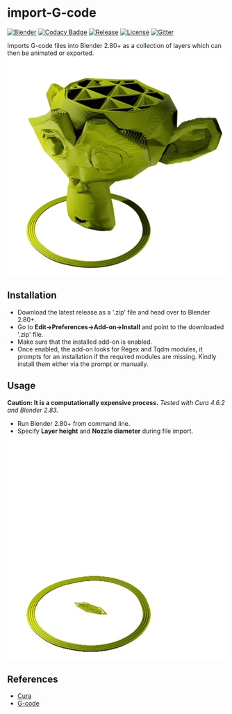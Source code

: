 # import-G-code
[![Blender](https://img.shields.io/badge/Blender-2.80%2B-orange)](https://www.blender.org/)
[![Codacy Badge](https://api.codacy.com/project/badge/Grade/b11bd990376a4995a9f9e5d830d20e24)](https://app.codacy.com/gh/blender-for-science/import-G-code?utm_source=github.com&utm_medium=referral&utm_content=blender-for-science/import-G-code&utm_campaign=Badge_Grade_Dashboard)
[![Release](https://img.shields.io/github/v/release/blender-for-science/import-G-code)](https://github.com/blender-for-science/import-G-code/releases)
[![License](https://img.shields.io/github/license/blender-for-science/import-G-code)](https://github.com/blender-for-science/import-G-code/blob/master/LICENSE.md)
[![Gitter](https://badges.gitter.im/blender-for-science/community.svg)](https://gitter.im/blender-for-science/community?utm_source=badge&utm_medium=badge&utm_campaign=pr-badge)

Imports G-code files into Blender 2.80+ as a collection of layers which can then be animated or exported.
![suzanne](suzanne.png)

## Installation
*   Download the latest release as a '.zip' file and head over to Blender 2.80+.  
*   Go to **Edit->Preferences->Add-on->Install** and point to the downloaded '.zip' file.
*   Make sure that the installed add-on is enabled. 
*   Once enabled, the add-on looks for Regex and Tqdm modules, it prompts for an installation if the required modules are missing. Kindly install them either via the prompt or manually.

## Usage
**Caution: It is a computationally expensive process.**
*Tested with Cura 4.6.2 and Blender 2.83.*

*   Run Blender 2.80+ from command line.
*   Specify **Layer height** and **Nozzle diameter** during file import.

![suzanne](suzanne.gif)

## References
*   [Cura](https://ultimaker.com/software/ultimaker-cura)
*   [G-code](https://reprap.org/wiki/G-code)